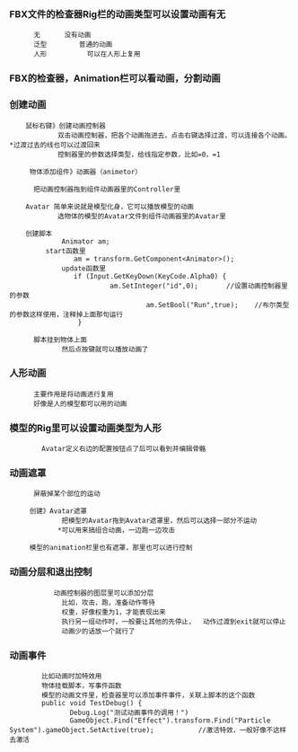 ### FBX文件的检查器Rig栏的动画类型可以设置动画有无
          无      没有动画
          泛型        普通的动画
          人形          可以在人形上复用

### FBX的检查器，Animation栏可以看动画，分割动画



### 创建动画
        鼠标右键》创建动画控制器
                双击动画控制器，把各个动画拖进去，点击右键选择过渡，可以连接各个动画。   *过渡过去的线也可以过渡回来
                控制器里的参数选择类型，给线指定参数，比如=0，=1

         物体添加组件》动画器（animetor）

          把动画控制器拖到组件动画器里的Controller里

        Avatar 简单来说就是模型化身，它可以播放模型的动画   
                选物体的模型的Avatar文件到组件动画器里的Avatar里
   
        创建脚本
                 Animator am;
             start函数里
                    am = transform.GetComponent<Animator>();
                 update函数里
                    if (Input.GetKeyDown(KeyCode.Alpha0) { 
                             am.SetInteger("id",0);       //设置动画控制器里的参数
                                      am.SetBool("Run",true);    //布尔类型的参数这样使用，注释掉上面那句运行
                     }       
                   
          脚本挂到物体上面
                 然后点按键就可以播放动画了





### 人形动画
          主要作用是将动画进行复用
          好像是人的模型都可以用的动画


### 模型的Rig里可以设置动画类型为人形
            Avatar定义右边的配置按钮点了后可以看到并编辑骨骼

### 动画遮罩
          屏蔽掉某个部位的运动

         创建》Avatar遮罩
                 把模型的Avatar拖到Avatar遮罩里，然后可以选择一部分不运动
                *可以用来搞组合动画，一边跑一边攻击

         模型的animation栏里也有遮罩，那里也可以进行控制




### 动画分层和退出控制
               动画控制器的图层里可以添加分层
                 比如，攻击，跑，准备动作等待
                 权重，好像权重为1，才能表现出来
                 执行另一组动作时，一般要让其他的先停止，  动作过渡到exit就可以停止
                 动画少的话放一个就行了



### 动画事件
            比如动画时加特效用
            物体挂载脚本，写事件函数
            模型的动画文件里，检查器里可以添加事件事件，关联上脚本的这个函数
            public void TestDebug() {
                   Debug.Log("测试动画事件的调用！")
                   GameObject.Find("Effect").transform.Find("Particle System").gameObject.SetActive(true);           //激活特效，一般好像不这样去激活
